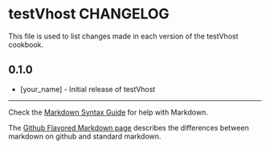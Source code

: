 testVhost CHANGELOG
===================

This file is used to list changes made in each version of the testVhost cookbook.

0.1.0
-----
- [your_name] - Initial release of testVhost

- - -
Check the [Markdown Syntax Guide](http://daringfireball.net/projects/markdown/syntax) for help with Markdown.

The [Github Flavored Markdown page](http://github.github.com/github-flavored-markdown/) describes the differences between markdown on github and standard markdown.
